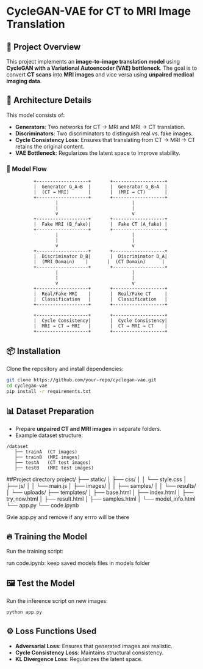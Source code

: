 # CycleGAN-VAE for CT to MRI Image Translation

## 📌 Project Overview
This project implements an **image-to-image translation model** using **CycleGAN with a Variational Autoencoder (VAE) bottleneck**. The goal is to convert **CT scans** into **MRI images** and vice versa using **unpaired medical imaging data**.

## 🚀 Architecture Details
This model consists of:
- **Generators**: Two networks for CT → MRI and MRI → CT translation.
- **Discriminators**: Two discriminators to distinguish real vs. fake images.
- **Cycle Consistency Loss**: Ensures that translating from CT → MRI → CT retains the original content.
- **VAE Bottleneck**: Regularizes the latent space to improve stability.

### 📌 Model Flow
```
          +-------------------+       +-------------------+
          |  Generator G_A→B  |       |  Generator G_B→A  |
          |  (CT → MRI)       |       |  (MRI → CT)       |
          +-------------------+       +-------------------+
                  |                           |
                  |                           |
                  v                           v
          +-------------------+       +-------------------+
          |  Fake MRI (B_fake)|       |  Fake CT (A_fake) |
          +-------------------+       +-------------------+
                  |                           |
                  |                           |
                  v                           v
          +-------------------+       +-------------------+
          |  Discriminator D_B|       |  Discriminator D_A|
          |  (MRI Domain)    |       |  (CT Domain)      |
          +-------------------+       +-------------------+
                  |                           |
                  |                           |
                  v                           v
          +-------------------+       +-------------------+
          |  Real/Fake MRI    |       |  Real/Fake CT     |
          |  Classification   |       |  Classification   |
          +-------------------+       +-------------------+

          +-------------------+       +-------------------+
          |  Cycle Consistency|       |  Cycle Consistency|
          |  MRI → CT → MRI   |       |  CT → MRI → CT    |
          +-------------------+       +-------------------+
```

## 📦 Installation
Clone the repository and install dependencies:
```sh
git clone https://github.com/your-repo/cyclegan-vae.git
cd cyclegan-vae
pip install -r requirements.txt
```

## 📊 Dataset Preparation
- Prepare **unpaired CT and MRI images** in separate folders.
- Example dataset structure:
```
/dataset
   ├── trainA  (CT images)
   ├── trainB  (MRI images)
   ├── testA   (CT test images)
   ├── testB   (MRI test images)
```
##Project directory 
project/
├── static/
│   ├── css/
│   │   └── style.css
│   ├── js/
│   │   └── main.js
│   ├── images/
│   │   ├── samples/
│   │   └── results/
│   └── uploads/
├── templates/
│   ├── base.html
│   ├── index.html
│   ├── try_now.html
│   ├── result.html
│   ├── samples.html
│   └── model_info.html
└── app.py
└── code.ipynb

Gvie app.py and remove if any errro will be there
## 🔥 Training the Model
Run the training script:

run code.ipynb: keep saved models files in models folder


## 🖼️ Test the Model
Run the inference script on new images:
```sh
python app.py
```

## ⚙️ Loss Functions Used
- **Adversarial Loss**: Ensures that generated images are realistic.
- **Cycle Consistency Loss**: Maintains structural consistency.
- **KL Divergence Loss**: Regularizes the latent space.

